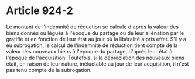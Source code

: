 # Article 924-2

Le montant de l'indemnité de réduction se calcule d'après la valeur des biens donnés ou légués à l'époque du partage ou de leur aliénation par le gratifié et en fonction de leur état au jour où la libéralité a pris effet. S'il y a eu subrogation, le calcul de l'indemnité de réduction tient compte de la valeur des nouveaux biens à l'époque du partage, d'après leur état à l'époque de l'acquisition. Toutefois, si la dépréciation des nouveaux biens était, en raison de leur nature, inéluctable au jour de leur acquisition, il n'est pas tenu compte de la subrogation.